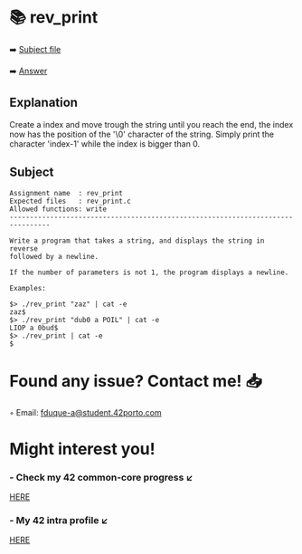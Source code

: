 # :books: rev_print
:arrow_right: [Subject file](./subject.en.txt) 

:arrow_right: [Answer](./rev_print.c)

## Explanation

Create a index and move trough the string until you reach the end, the index now has the position of the '\0' character of the string. Simply print the character 'index-1' while the index is bigger than 0.

## Subject

```
Assignment name  : rev_print
Expected files   : rev_print.c
Allowed functions: write
--------------------------------------------------------------------------------

Write a program that takes a string, and displays the string in reverse
followed by a newline.

If the number of parameters is not 1, the program displays a newline.

Examples:

$> ./rev_print "zaz" | cat -e
zaz$
$> ./rev_print "dub0 a POIL" | cat -e
LIOP a 0bud$
$> ./rev_print | cat -e
$

```

# Found any issue? Contact me! 📥

◦ Email: fduque-a@student.42porto.com

# Might interest you!

### - Check my 42 common-core progress ↙️

[HERE](https://github.com/fduquea/42cursus)

### - My 42 intra profile ↙️
[HERE](https://profile.intra.42.fr/users/fduque-a)